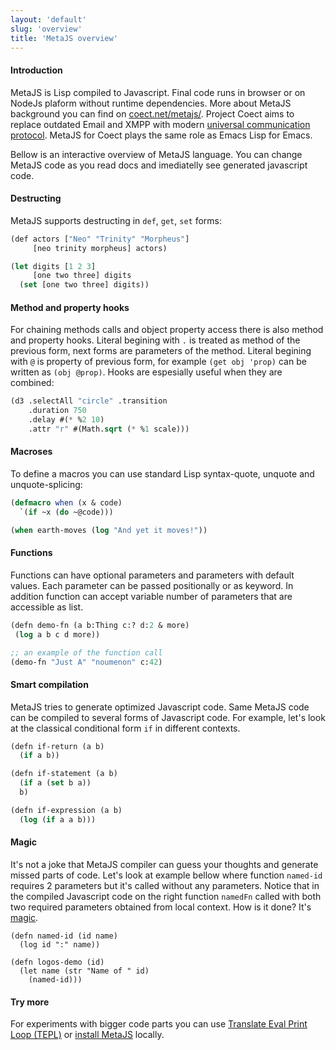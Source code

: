 ```yaml
---
layout: 'default'
slug: 'overview'
title: 'MetaJS overview'
---
```


#### Introduction

MetaJS is Lisp compiled to Javascript. Final code runs in browser or on NodeJs
plaform without runtime dependencies. More about MetaJS background you can find
on [coect.net/metajs/](http://www.coect.net/metajs/). Project Coect aims to
replace outdated Email and XMPP with modern [universal communication
protocol](http://www.coect.net/). MetaJS for Coect plays the same role as Emacs
Lisp for Emacs.

Bellow is an interactive overview of MetaJS language. You can change MetaJS
code as you read docs and imediatelly see generated javascript code.


#### Destructing

MetaJS supports destructing in `def`, `get`, `set` forms:

```lisp
(def actors ["Neo" "Trinity" "Morpheus"]
     [neo trinity morpheus] actors)

(let digits [1 2 3]
     [one two three] digits
  (set [one two three] digits))
```


#### Method and property hooks

For chaining methods calls and object property access there is also method and
property hooks. Literal begining with `.` is treated as method of the previous
form, next forms are parameters of the method. Literal begining with `@` is
property of previous form, for example `(get obj 'prop)` can be written as `(obj
@prop)`. Hooks are espesially useful when they are combined:

```lisp
(d3 .selectAll "circle" .transition
    .duration 750
    .delay #(* %2 10)
    .attr "r" #(Math.sqrt (* %1 scale)))
```

#### Macroses

To define a macros you can use standard Lisp syntax-quote, unquote and unquote-splicing:

```lisp
(defmacro when (x & code)
  `(if ~x (do ~@code)))

(when earth-moves (log "And yet it moves!"))
```

#### Functions

Functions can have optional parameters and parameters with default values. Each
parameter can be passed positionally or as keyword. In addition function can
accept variable number of parameters that are accessible as list.


```lisp
(defn demo-fn (a b:Thing c:? d:2 & more)
 (log a b c d more))

;; an example of the function call
(demo-fn "Just A" "noumenon" c:42)
```

#### Smart compilation

MetaJS tries to generate optimized Javascript code. Same MetaJS code can be
compiled to several forms of Javascript code. For example, let's look at the
classical conditional form `if` in different contexts.

```lisp
(defn if-return (a b)
  (if a b))
```

```lisp
(defn if-statement (a b)
  (if a (set b a))
  b)
```

```lisp
(defn if-expression (a b)
  (log (if a a b)))
```

#### Magic

It's not a joke  that MetaJS compiler can guess your thoughts and generate
missed parts of code. Let's look at example bellow where function `named-id`
requires 2 parameters but it's called without any parameters. Notice that in the
compiled Javascript code on the right function `namedFn` called with both two
required parameters obtained from local context. How is it done?  It's
[magic](http://www.coect.net/metajs/).

```
(defn named-id (id name)
  (log id ":" name))

(defn logos-demo (id)
  (let name (str "Name of " id)
    (named-id)))
```

#### Try more

For experiments with bigger code parts you can use [Translate Eval
Print Loop (TEPL)](/tepl/) or [install
MetaJS](https://github.com/dogada/metajs#how-to-install-and-try-metajs) locally.
